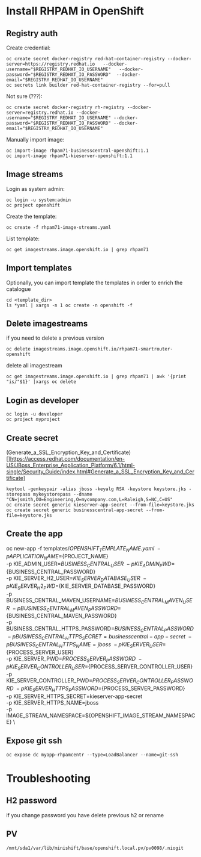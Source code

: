 # Install RHPAM in OpenShift

## Registry auth

Create credential:

	oc create secret docker-registry red-hat-container-registry --docker-server=https://registry.redhat.io   --docker-username="$REGISTRY_REDHAT_IO_USERNAME"   --docker-password="$REGISTRY_REDHAT_IO_PASSWORD"  --docker-email="$REGISTRY_REDHAT_IO_USERNAME"
	oc secrets link builder red-hat-container-registry --for=pull

Not sure (???):

	oc create secret docker-registry rh-registry --docker-server=registry.redhat.io --docker-username="$REGISTRY_REDHAT_IO_USERNAME" --docker-password="$REGISTRY_REDHAT_IO_PASSWORD" --docker-email="$REGISTRY_REDHAT_IO_USERNAME"

Manually import image:

	oc import-image rhpam71-businesscentral-openshift:1.1
	oc import-image rhpam71-kieserver-openshift:1.1


## Image streams

Login as system admin:

	oc login -u system:admin
    oc project openshift

Create the template:

	oc create -f rhpam71-image-streams.yaml

List template:

	oc get imagestreams.image.openshift.io | grep rhpam71

## Import templates

Optionally, you can import template the templates in order to enrich the catalogue

	cd <template_dir>
	ls *yaml | xargs -n 1 oc create -n openshift -f


## Delete imagestreams

if you need to delete a previous version

	oc delete imagestreams.image.openshift.io/rhpam71-smartrouter-openshift	

delete all imagestream

	oc get imagestreams.image.openshift.io | grep rhpam71 | awk '{print "is/"$1}' |xargs oc delete 

## Login as developer

	oc login -u developer
	oc project myproject

## Create secret



(Generate_a_SSL_Encryption_Key_and_Certificate)[]https://access.redhat.com/documentation/en-US/JBoss_Enterprise_Application_Platform/6.1/html-single/Security_Guide/index.html#Generate_a_SSL_Encryption_Key_and_Certificate]

	keytool -genkeypair -alias jboss -keyalg RSA -keystore keystore.jks -storepass mykeystorepass --dname "CN=jsmith,OU=Engineering,O=mycompany.com,L=Raleigh,S=NC,C=US"
	oc create secret generic kieserver-app-secret --from-file=keystore.jks
	oc create secret generic businesscentral-app-secret --from-file=keystore.jks	


## Create the app

oc new-app -f templates/${OPENSHIFT_TEMPLATE_NAME}.yaml \
   -p APPLICATION_NAME=${PROJECT_NAME} \
   -p KIE_ADMIN_USER=${BUSINESS_CENTRAL_USER} \
   -p KIE_ADMIN_PWD=${BUSINESS_CENTRAL_PASSWORD} \
   -p KIE_SERVER_H2_USER=${KIE_SERVER_DATABASE_USER} \
   -p KIE_SERVER_H2_PWD=${KIE_SERVER_DATABASE_PASSWORD} \
   -p BUSINESS_CENTRAL_MAVEN_USERNAME=${BUSINESS_CENTRAL_MAVEN_USER} \
   -p BUSINESS_CENTRAL_MAVEN_PASSWORD=${BUSINESS_CENTRAL_MAVEN_PASSWORD} \
   -p BUSINESS_CENTRAL_HTTPS_PASSWORD=${BUSINESS_CENTRAL_PASSWORD} \
   -p BUSINESS_CENTRAL_HTTPS_SECRET=businesscentral-app-secret \
   -p BUSINESS_CENTRAL_HTTPS_NAME=jboss \
   -p KIE_SERVER_USER=${PROCESS_SERVER_USER} \
   -p KIE_SERVER_PWD=${PROCESS_SERVER_PASSWORD} \
   -p KIE_SERVER_CONTROLLER_USER=${PROCESS_SERVER_CONTROLLER_USER} \
   -p KIE_SERVER_CONTROLLER_PWD=${PROCESS_SERVER_CONTROLLER_PASSWORD} \
   -p KIE_SERVER_HTTPS_PASSWORD=${PROCESS_SERVER_PASSWORD} \
   -p KIE_SERVER_HTTPS_SECRET=kieserver-app-secret \
   -p KIE_SERVER_HTTPS_NAME=jboss \
   -p IMAGE_STREAM_NAMESPACE=${OPENSHIFT_IMAGE_STREAM_NAMESPACE} \

## Expose git ssh

	oc expose dc myapp-rhpamcentr --type=LoadBalancer --name=git-ssh

# Troubleshooting

## H2 password

if you change password you have delete previous h2 or rename


## PV

	/mnt/sda1/var/lib/minishift/base/openshift.local.pv/pv0098/.niogit